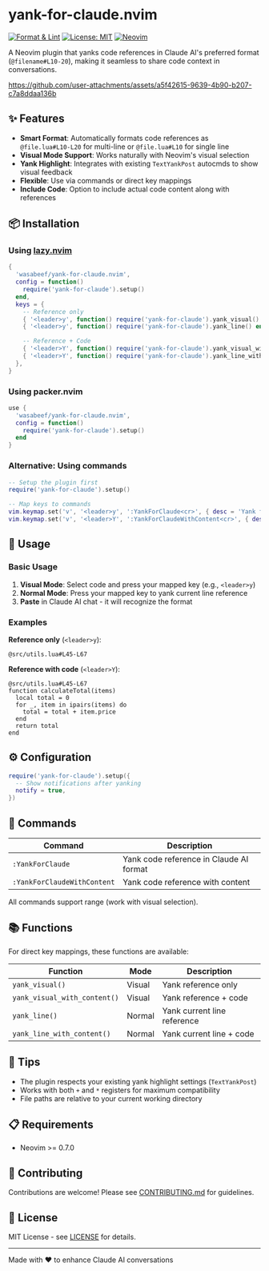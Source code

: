 # yank-for-claude.nvim

[![Format & Lint](https://github.com/wasabeef/yank-for-claude.nvim/actions/workflows/ci.yml/badge.svg)](https://github.com/wasabeef/yank-for-claude.nvim/actions/workflows/ci.yml)
[![License: MIT](https://img.shields.io/badge/License-MIT-yellow.svg)](https://opensource.org/licenses/MIT)
[![Neovim](https://img.shields.io/badge/Neovim-0.7+-blueviolet.svg?style=flat&logo=Neovim&logoColor=white)](https://neovim.io)

A Neovim plugin that yanks code references in Claude AI's preferred format (`@filename#L10-20`), making it seamless to share code context in conversations.

https://github.com/user-attachments/assets/a5f42615-9639-4b90-b207-c7a8ddaa136b

## ✨ Features

- **Smart Format**: Automatically formats code references as `@file.lua#L10-L20` for multi-line or `@file.lua#L10` for single line
- **Visual Mode Support**: Works naturally with Neovim's visual selection
- **Yank Highlight**: Integrates with existing `TextYankPost` autocmds to show visual feedback
- **Flexible**: Use via commands or direct key mappings
- **Include Code**: Option to include actual code content along with references

## 📦 Installation

### Using [lazy.nvim](https://github.com/folke/lazy.nvim)

```lua
{
  'wasabeef/yank-for-claude.nvim',
  config = function()
    require('yank-for-claude').setup()
  end,
  keys = {
    -- Reference only
    { '<leader>y', function() require('yank-for-claude').yank_visual() end, mode = 'v', desc = 'Yank for Claude' },
    { '<leader>y', function() require('yank-for-claude').yank_line() end, mode = 'n', desc = 'Yank line for Claude' },

    -- Reference + Code
    { '<leader>Y', function() require('yank-for-claude').yank_visual_with_content() end, mode = 'v', desc = 'Yank with content' },
    { '<leader>Y', function() require('yank-for-claude').yank_line_with_content() end, mode = 'n', desc = 'Yank line with content' },
  },
}
```

### Using packer.nvim

```lua
use {
  'wasabeef/yank-for-claude.nvim',
  config = function()
    require('yank-for-claude').setup()
  end
}
```

### Alternative: Using commands

```lua
-- Setup the plugin first
require('yank-for-claude').setup()

-- Map keys to commands
vim.keymap.set('v', '<leader>y', ':YankForClaude<cr>', { desc = 'Yank for Claude' })
vim.keymap.set('v', '<leader>Y', ':YankForClaudeWithContent<cr>', { desc = 'Yank with content' })
```

## 🚀 Usage

### Basic Usage

1. **Visual Mode**: Select code and press your mapped key (e.g., `<leader>y`)
2. **Normal Mode**: Press your mapped key to yank current line reference
3. **Paste** in Claude AI chat - it will recognize the format

### Examples

**Reference only** (`<leader>y`):

```
@src/utils.lua#L45-L67
```

**Reference with code** (`<leader>Y`):

```
@src/utils.lua#L45-L67
function calculateTotal(items)
  local total = 0
  for _, item in ipairs(items) do
    total = total + item.price
  end
  return total
end
```

## ⚙️ Configuration

```lua
require('yank-for-claude').setup({
  -- Show notifications after yanking
  notify = true,
})
```

## 🔧 Commands

| Command                     | Description                             |
| --------------------------- | --------------------------------------- |
| `:YankForClaude`            | Yank code reference in Claude AI format |
| `:YankForClaudeWithContent` | Yank code reference with content        |

All commands support range (work with visual selection).

## 📚 Functions

For direct key mappings, these functions are available:

| Function                     | Mode   | Description                 |
| ---------------------------- | ------ | --------------------------- |
| `yank_visual()`              | Visual | Yank reference only         |
| `yank_visual_with_content()` | Visual | Yank reference + code       |
| `yank_line()`                | Normal | Yank current line reference |
| `yank_line_with_content()`   | Normal | Yank current line + code    |

## 🎯 Tips

- The plugin respects your existing yank highlight settings (`TextYankPost`)
- Works with both `+` and `*` registers for maximum compatibility
- File paths are relative to your current working directory

## 📋 Requirements

- Neovim >= 0.7.0

## 🤝 Contributing

Contributions are welcome! Please see [CONTRIBUTING.md](CONTRIBUTING.md) for guidelines.

## 📄 License

MIT License - see [LICENSE](LICENSE) for details.

---

Made with ❤️ to enhance Claude AI conversations
